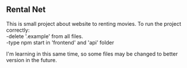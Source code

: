 ## Rental Net

This is small project about website to renting movies.
To run the project correctly:<br/>
 -delete '.example' from all files.<br/>
 -type npm start in 'frontend' and 'api' folder<br/>

I'm learning in this same time, so some files may be changed to better version in the future.
